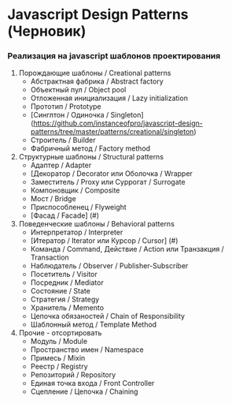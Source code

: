 # Javascript Design Patterns (Черновик)

### Реализация на javascript шаблонов проектирования

1. Порождающие шаблоны / Creational patterns
    + Абстрактная фабрика / Abstract factory
    + Объектный пул / Object pool
    + Отложенная инициализация / Lazy initialization
    + Прототип / Prototype
    + [Синглтон / Одиночка / Singleton] (https://github.com/instanceofpro/javascript-design-patterns/tree/master/patterns/creational/singleton)
    + Строитель / Builder
    + Фабричный метод / Factory method
2. Структурные шаблоны / Structural patterns
    + Адаптер / Adapter
    + [Декоратор / Decorator или Оболочка / Wrapper
    + Заместитель / Proxy или Суррогат / Surrogate
    + Компоновщик / Composite
    + Мост / Bridge
    + Приспособленец / Flyweight
    + [Фасад / Facade] (#)
3. Поведенческие шаблоны / Behavioral patterns
    + Интерпретатор / Interpreter
    + [Итератор / Iterator или Курсор / Cursor] (#)
    + Команда / Command, Действие / Action или Транзакция / Transaction
    + Наблюдатель / Observer / Publisher-Subscriber
    + Посетитель / Visitor
    + Посредник / Mediator
    + Состояние / State
    + Стратегия / Strategy
    + Хранитель / Memento
    + Цепочка обязаностей / Chain of Responsibility
    + Шаблонный метод / Template Method
4. Прочие - отсортировать
    + Модуль / Module
    + Пространство имен / Namespace
    + Примесь / Mixin
    + Реестр / Registry
    + Репозиторий / Repository
    + Единая точка входа / Front Controller
    + Сцепление / Цепочка / Chaining